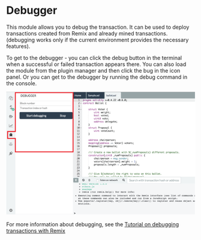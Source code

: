 Debugger
========

This module allows you to debug the transaction. It can be used to
deploy transactions created from Remix and already mined transactions.
(debugging works only if the current environment provides the necessary
features).  

To get to the debugger - you can click the debug button in the terminal when a successful or failed transaction appears there.  You can also load the module from the plugin manager and then click the bug in the icon panel.  Or you can get to the debugger by running the debug command in the console. 


![](images/a-debugger.png)

For more information about debugging, see the [Tutorial on debugging transactions with Remix
](tutorial_debug.html)
